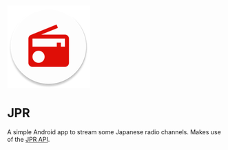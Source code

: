 ![logo](https://github.com/maxim380/JPR/blob/master/app/src/main/res/mipmap-xxxhdpi/ic_launcher.png?raw=true)

# JPR
A simple Android app to stream some Japanese radio channels. Makes use of the [JPR API](https://github.com/maxim380/JPR_API/).
